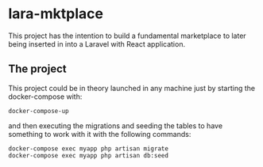 # lara-mktplace
This project has the intention to build a fundamental marketplace to later being inserted in into a Laravel with React application.

## The project
This project could be in theory launched in any machine just by starting the docker-compose with:
```
docker-compose-up
```

and then executing the migrations and seeding the tables to have something to work with it with the following commands:
```
docker-compose exec myapp php artisan migrate
docker-compose exec myapp php artisan db:seed
```
